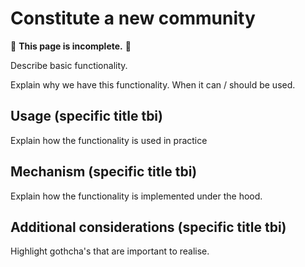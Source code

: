 # Constitute a new community

🚧 **This page is incomplete.** 🚧

Describe basic functionality.

Explain why we have this functionality. When it can / should be used.

## Usage (specific title tbi)

Explain how the functionality is used in practice

## Mechanism (specific title tbi)

Explain how the functionality is implemented under the hood.

## Additional considerations (specific title tbi)

Highlight gothcha's that are important to realise.

